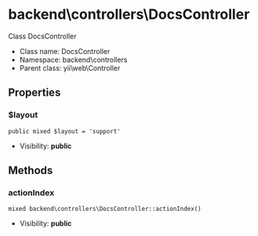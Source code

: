 backend\controllers\DocsController
===============

Class DocsController




* Class name: DocsController
* Namespace: backend\controllers
* Parent class: yii\web\Controller





Properties
----------


### $layout

    public mixed $layout = 'support'





* Visibility: **public**


Methods
-------


### actionIndex

    mixed backend\controllers\DocsController::actionIndex()





* Visibility: **public**


